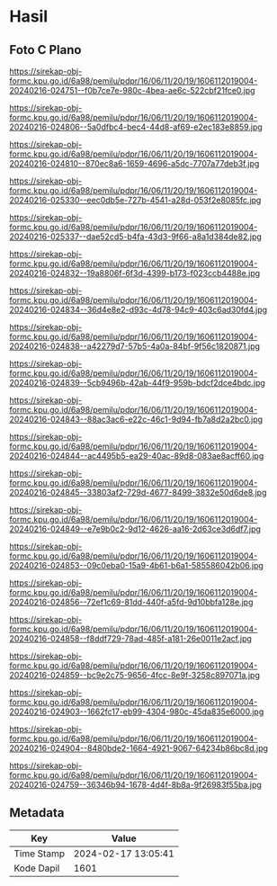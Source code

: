 # Hasil

## Foto C Plano

https://sirekap-obj-formc.kpu.go.id/6a98/pemilu/pdpr/16/06/11/20/19/1606112019004-20240216-024751--f0b7ce7e-980c-4bea-ae6c-522cbf21fce0.jpg

https://sirekap-obj-formc.kpu.go.id/6a98/pemilu/pdpr/16/06/11/20/19/1606112019004-20240216-024806--5a0dfbc4-bec4-44d8-af69-e2ec183e8859.jpg

https://sirekap-obj-formc.kpu.go.id/6a98/pemilu/pdpr/16/06/11/20/19/1606112019004-20240216-024810--870ec8a6-1659-4696-a5dc-7707a77deb3f.jpg

https://sirekap-obj-formc.kpu.go.id/6a98/pemilu/pdpr/16/06/11/20/19/1606112019004-20240216-025330--eec0db5e-727b-4541-a28d-053f2e8085fc.jpg

https://sirekap-obj-formc.kpu.go.id/6a98/pemilu/pdpr/16/06/11/20/19/1606112019004-20240216-025337--dae52cd5-b4fa-43d3-9f66-a8a1d384de82.jpg

https://sirekap-obj-formc.kpu.go.id/6a98/pemilu/pdpr/16/06/11/20/19/1606112019004-20240216-024832--19a8806f-6f3d-4399-b173-f023ccb4488e.jpg

https://sirekap-obj-formc.kpu.go.id/6a98/pemilu/pdpr/16/06/11/20/19/1606112019004-20240216-024834--36d4e8e2-d93c-4d78-94c9-403c6ad30fd4.jpg

https://sirekap-obj-formc.kpu.go.id/6a98/pemilu/pdpr/16/06/11/20/19/1606112019004-20240216-024838--a42279d7-57b5-4a0a-84bf-9f56c1820871.jpg

https://sirekap-obj-formc.kpu.go.id/6a98/pemilu/pdpr/16/06/11/20/19/1606112019004-20240216-024839--5cb9496b-42ab-44f9-959b-bdcf2dce4bdc.jpg

https://sirekap-obj-formc.kpu.go.id/6a98/pemilu/pdpr/16/06/11/20/19/1606112019004-20240216-024843--88ac3ac6-e22c-46c1-9d94-fb7a8d2a2bc0.jpg

https://sirekap-obj-formc.kpu.go.id/6a98/pemilu/pdpr/16/06/11/20/19/1606112019004-20240216-024844--ac4495b5-ea29-40ac-89d8-083ae8acff60.jpg

https://sirekap-obj-formc.kpu.go.id/6a98/pemilu/pdpr/16/06/11/20/19/1606112019004-20240216-024845--33803af2-729d-4677-8499-3832e50d6de8.jpg

https://sirekap-obj-formc.kpu.go.id/6a98/pemilu/pdpr/16/06/11/20/19/1606112019004-20240216-024849--e7e9b0c2-9d12-4626-aa16-2d63ce3d6df7.jpg

https://sirekap-obj-formc.kpu.go.id/6a98/pemilu/pdpr/16/06/11/20/19/1606112019004-20240216-024853--09c0eba0-15a9-4b61-b6a1-585586042b06.jpg

https://sirekap-obj-formc.kpu.go.id/6a98/pemilu/pdpr/16/06/11/20/19/1606112019004-20240216-024856--72ef1c69-81dd-440f-a5fd-9d10bbfa128e.jpg

https://sirekap-obj-formc.kpu.go.id/6a98/pemilu/pdpr/16/06/11/20/19/1606112019004-20240216-024858--f8ddf729-78ad-485f-a181-26e0011e2acf.jpg

https://sirekap-obj-formc.kpu.go.id/6a98/pemilu/pdpr/16/06/11/20/19/1606112019004-20240216-024859--bc9e2c75-9656-4fcc-8e9f-3258c897071a.jpg

https://sirekap-obj-formc.kpu.go.id/6a98/pemilu/pdpr/16/06/11/20/19/1606112019004-20240216-024903--1662fc17-eb99-4304-980c-45da835e6000.jpg

https://sirekap-obj-formc.kpu.go.id/6a98/pemilu/pdpr/16/06/11/20/19/1606112019004-20240216-024904--8480bde2-1664-4921-9067-64234b86bc8d.jpg

https://sirekap-obj-formc.kpu.go.id/6a98/pemilu/pdpr/16/06/11/20/19/1606112019004-20240216-024759--36346b94-1678-4d4f-8b8a-9f26983f55ba.jpg


## Metadata

| Key        | Value               |
| ---------- | ------------------- |
| Time Stamp | 2024-02-17 13:05:41 |
| Kode Dapil | 1601                |



